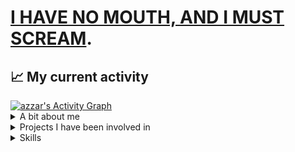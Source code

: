 # [I HAVE NO MOUTH, AND I MUST SCREAM](https://wjccschools.org/wp-content/uploads/sites/2/2016/01/I-Have-No-Mouth-But-I-Must-Scream-by-Harlan-Ellison.pdf).

<div align="left">
  <h2 align="left">📈 My current activity </h2>
<a href="https://github.com/ashutosh00710/github-readme-activity-graph"><img alt="azzar's Activity Graph" src="https://activity-graph.herokuapp.com/graph/?username=berjistech&bg_color=000&color=fff&line=00E676&point=fff&hide_border=true" /></a>
</div>

<details>
<summary>A bit about me</summary>
8 years experience in web development. Hardcore PHP developer since 2015, moved on to Ruby on Rails in 2019. I have jumped from one project to another, one company to another, always building new tools for companies and their users. I've had my own projects here and there.
- 🔭 Currently working on [Prycely](https://prycely.com), a group savings platform to help you set financial goals and work towards hitting them. The original version was the [GroupGoals app](https://play.google.com/store/apps/details?id=tech.berjis.groupgoals&hl=en&gl=US) which I (have probably) made public.

- 🌱 Actively learning game development with Unreal Engine.

I have been invloved in multiple projects and while some are internal company stuff I can't display here, here are some public ones; maybe you can find one you've been looking for.

**Led a 25 member dev team.**
</details>

<details>
<summary>Projects I have been involved in</summary>

<details>
<summary>Opensource</summary>
- [NCBA BANK API Wrapper](https://github.com/BerjisTech/ncba) This is a ruby gem for anyone who needs to set up a payment platform using NCBA Bank anywhere in East Africa
</details>

<details>
<summary>Personal Projects</summary>
- [Prycely](https://prycely.com)
- [GroupGoals](https://play.google.com/store/apps/details?id=tech.berjis.groupgoals&hl=en&gl=US)
- [Shopify Partner Analytics Tool](https://github.com/BerjisTech/shopify-partner-metrics) This is an extensive analytics tool for Shopify apps. More work will be done to include themes and in future I can expand it to include Stripe, Paypal, WooCommerce and any other platform that fits "ecommerce". An older version of this can be found [here](https://github.com/BerjisTech/shopify-stripe-profitwell-chartmogul-metrics), the code is bad so don't use it for any official work
</details>

<details>
<summary>Projects under contract</summary>
- [Incart Upsell](https://incartupsell.com)
- [Product Customizer](https://productcustomizer.com)
- [TrackifyX](https://trackifyapp.com)
- [Preorder Now](https://websiteondemand.ca/pre-order-now)
- [Wholesale Pricing Now](https://websiteondemand.ca/wholesale-custom-pricing)
- [Bulk Discount Now](https://websiteondemand.ca/bulk-discount-now)
- [Sticky Add To Cart Booster Pro](https://codeinero.net/sticky-add-to-cart)
- [Sales Rocket](https://codeinero.net/sales-rocket)
- [Preorderly](https://codeinero.net/preorderly)
- [Upselly](https://codeinero.net/upselly)
- [Text2Give](text2give.co)
- [Quetext](quetext.com)
- [Sentrykit](https://www.sentrykit.com)
</details>

<details>
<summary>Misc</summary>
- [Bizsure Insurance](https://www.bizsure.co.ke/)
- [NaimaCosmetics](https://naimacosmetics.com)
- [Optirex Eye Care](https://optirexeyecare.com)
</details>

</details>

<details>
<summary>Skills</summary>
- Frontend: HTML, CSS, SCSS, SAAS, JS
- Frontend Frameworks and libraries: JQuery, Bootstrap, React
- Backend: Ruby, PHP
- Backend Frameworks: Rails, Laravel, Codeigniter
- Systems: Linux
- Servers: Apache, Nginx
- Databases: Postgresql, MySqli
- Things I'm not sure what to cal: Phussion Passenger, Capistrano
</details>

<!--
**BerjisTech/berjistech** is a ✨ _special_ ✨ repository because its `README.md` (this file) appears on your GitHub profile.
Here are some ideas to get you started:
- 🔭 I’m currently working on ...
- 🌱 I’m currently learning ...
- 👯 I’m looking to collaborate on ...
- 🤔 I’m looking for help with ...
- 💬 Ask me about ...
- 📫 How to reach me: ...
- 😄 Pronouns: ...
- ⚡ Fun fact: ...


# I'M IMMORTAL, AND I MUST DIE.
-->
